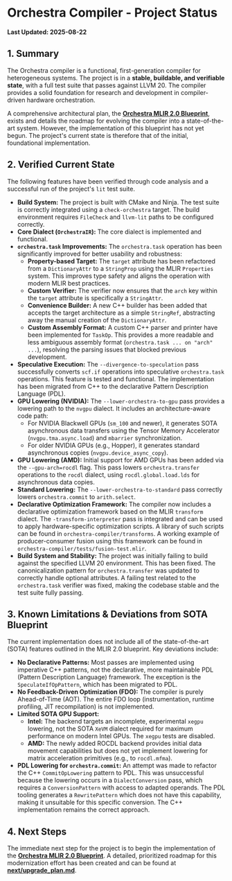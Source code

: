 # Orchestra Compiler - Project Status

**Last Updated: 2025-08-22**

## 1. Summary

The Orchestra compiler is a functional, first-generation compiler for heterogeneous systems. The project is in a **stable, buildable, and verifiable state**, with a full test suite that passes against LLVM 20. The compiler provides a solid foundation for research and development in compiler-driven hardware orchestration.

A comprehensive architectural plan, the **[Orchestra MLIR 2.0 Blueprint](../architecture/orchestra%20-%20tech%20-%20MLIR%2020%20Blueprint.md)**, exists and details the roadmap for evolving the compiler into a state-of-the-art system. However, the implementation of this blueprint has not yet begun. The project's current state is therefore that of the initial, foundational implementation.

## 2. Verified Current State

The following features have been verified through code analysis and a successful run of the project's `lit` test suite.

*   **Build System:** The project is built with CMake and Ninja. The test suite is correctly integrated using a `check-orchestra` target. The build environment requires `FileCheck` and `llvm-lit` paths to be configured correctly.
*   **Core Dialect (`OrchestraIR`):** The core dialect is implemented and functional.
*   **`orchestra.task` Improvements:** The `orchestra.task` operation has been significantly improved for better usability and robustness:
    *   **Property-based Target:** The `target` attribute has been refactored from a `DictionaryAttr` to a `StringProp` using the MLIR `Properties` system. This improves type safety and aligns the operation with modern MLIR best practices.
    *   **Custom Verifier:** The verifier now ensures that the `arch` key within the `target` attribute is specifically a `StringAttr`.
    *   **Convenience Builder:** A new C++ builder has been added that accepts the target architecture as a simple `StringRef`, abstracting away the manual creation of the `DictionaryAttr`.
    *   **Custom Assembly Format:** A custom C++ parser and printer have been implemented for `TaskOp`. This provides a more readable and less ambiguous assembly format (`orchestra.task ... on "arch" ...`), resolving the parsing issues that blocked previous development.
*   **Speculative Execution:** The `--divergence-to-speculation` pass successfully converts `scf.if` operations into speculative `orchestra.task` operations. This feature is tested and functional. The implementation has been migrated from C++ to the declarative Pattern Description Language (PDL).
*   **GPU Lowering (NVIDIA):** The `--lower-orchestra-to-gpu` pass provides a lowering path to the `nvgpu` dialect. It includes an architecture-aware code path:
    *   For NVIDIA Blackwell GPUs (`sm_100` and newer), it generates SOTA asynchronous data transfers using the Tensor Memory Accelerator (`nvgpu.tma.async.load`) and `mbarrier` synchronization.
    *   For older NVIDIA GPUs (e.g., Hopper), it generates standard asynchronous copies (`nvgpu.device_async_copy`).
*   **GPU Lowering (AMD):** Initial support for AMD GPUs has been added via the `--gpu-arch=rocdl` flag. This pass lowers `orchestra.transfer` operations to the `rocdl` dialect, using `rocdl.global.load.lds` for asynchronous data copies.
*   **Standard Lowering:** The `--lower-orchestra-to-standard` pass correctly lowers `orchestra.commit` to `arith.select`.
*   **Declarative Optimization Framework:** The compiler now includes a declarative optimization framework based on the MLIR `transform` dialect. The `-transform-interpreter` pass is integrated and can be used to apply hardware-specific optimization scripts. A library of such scripts can be found in `orchestra-compiler/transforms`. A working example of producer-consumer fusion using this framework can be found in `orchestra-compiler/tests/fusion-test.mlir`.
*   **Build System and Stability:** The project was initially failing to build against the specified LLVM 20 environment. This has been fixed. The canonicalization pattern for `orchestra.transfer` was updated to correctly handle optional attributes. A failing test related to the `orchestra.task` verifier was fixed, making the codebase stable and the test suite fully passing.

## 3. Known Limitations & Deviations from SOTA Blueprint

The current implementation does not include all of the state-of-the-art (SOTA) features outlined in the MLIR 2.0 blueprint. Key deviations include:

*   **No Declarative Patterns:** Most passes are implemented using imperative C++ patterns, not the declarative, more maintainable PDL (Pattern Description Language) framework. The exception is the `SpeculateIfOpPattern`, which has been migrated to PDL.
*   **No Feedback-Driven Optimization (FDO):** The compiler is purely Ahead-of-Time (AOT). The entire FDO loop (instrumentation, runtime profiling, JIT recompilation) is not implemented.
*   **Limited SOTA GPU Support:**
    *   **Intel:** The backend targets an incomplete, experimental `xegpu` lowering, not the SOTA `XeVM` dialect required for maximum performance on modern Intel GPUs. The `xegpu` tests are disabled.
    *   **AMD:** The newly added ROCDL backend provides initial data movement capabilities but does not yet implement lowering for matrix acceleration primitives (e.g., to `rocdl.mfma`).
*   **PDL Lowering for `orchestra.commit`:** An attempt was made to refactor the C++ `CommitOpLowering` pattern to PDL. This was unsuccessful because the lowering occurs in a `DialectConversion` pass, which requires a `ConversionPattern` with access to adapted operands. The PDL tooling generates a `RewritePattern` which does not have this capability, making it unsuitable for this specific conversion. The C++ implementation remains the correct approach.

## 4. Next Steps

The immediate next step for the project is to begin the implementation of the **[Orchestra MLIR 2.0 Blueprint](../architecture/orchestra%20-%20tech%20-%20MLIR%2020%20Blueprint.md)**. A detailed, prioritized roadmap for this modernization effort has been created and can be found at **[next/upgrade_plan.md](../../next/upgrade_plan.md)**.
